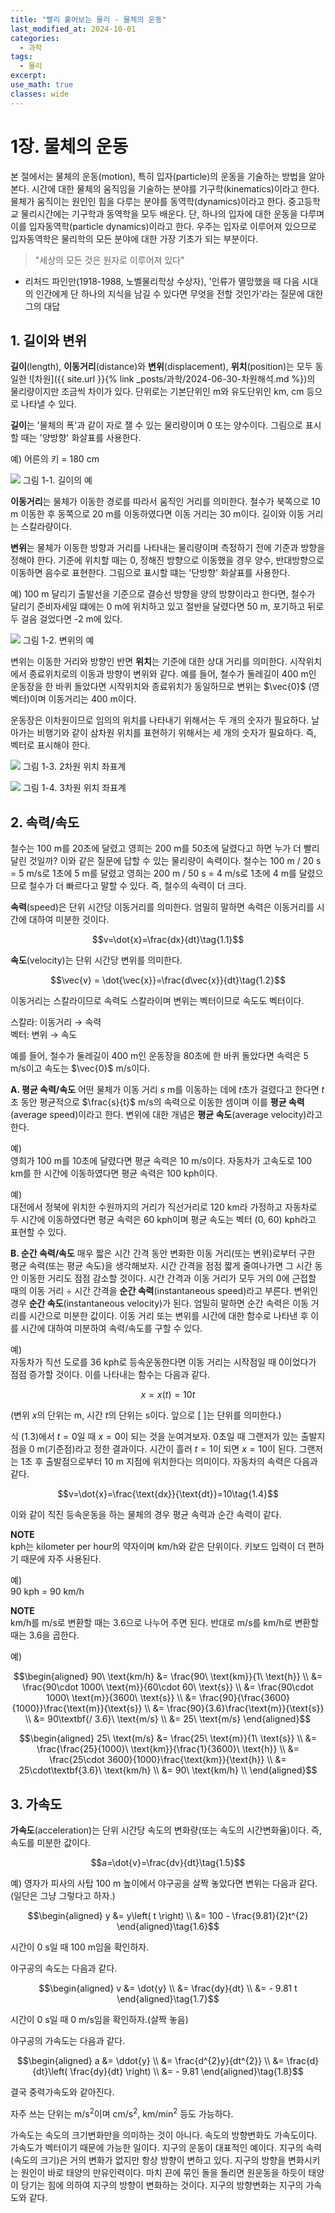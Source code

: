 ```yaml
---
title: "빨리 훝어보는 물리 - 물체의 운동"
last_modified_at: 2024-10-01
categories:
  - 과학
tags:
  - 물리
excerpt: 
use_math: true
classes: wide
---
```


# 1장. 물체의 운동

본 절에서는 물체의 운동(motion), 특히 입자(particle)의 운동을 기술하는 방법을 알아본다. 시간에 대한 물체의 움직임을 기술하는 분야를 기구학(kinematics)이라고 한다. 물체가 움직이는 원인인 힘을 다루는 분야를 동역학(dynamics)이라고 한다. 중고등학교 물리시간에는 기구학과 동역학을 모두 배운다. 단, 하나의 입자에 대한 운동을 다루며 이를 입자동역학(particle dynamics)이라고 한다. 우주는 입자로 이루어져 있으므로 입자동역학은 물리학의 모든 분야에 대한 가장 기초가 되는 부분이다.

> "세상의 모든 것은 원자로 이루어져 있다"

- 리처드 파인만(1918-1988, 노벨물리학상 수상자), '인류가 멸망했을 때 다음 시대의 인간에게 단 하나의 지식을 남길 수 있다면 무엇을 전할 것인가'라는 질문에 대한 그의 대답


## 1. 길이와 변위

**길이**(length), **이동거리**(distance)와 **변위**(displacement), **위치**(position)는 모두 동일한 ![차원]({{ site.url }}{% link _posts/과학/2024-06-30-차원해석.md %})의 물리량이지만 조금씩 차이가 있다. 단위로는 기본단위인 m와 유도단위인 km, cm 등으로 나타낼 수 있다.

**길이**는 \'물체의 폭\'과 같이 자로 잴 수 있는 물리량이며 0 또는 양수이다. 그림으로 표시할 때는 '양방향' 화살표를 사용한다.

예) 어른의 키 = 180 cm

![](https://i.imgur.com/QhiPbpV.png)
그림 1-1. 길이의 예

**이동거리**는 물체가 이동한 경로를 따라서 움직인 거리를 의미한다. 철수가 북쪽으로 10 m 이동한 후 동쪽으로 20 m를 이동하였다면 이동 거리는 30 m이다. 길이와 이동 거리는 스칼라량이다.

**변위**는 물체가 이동한 방향과 거리를 나타내는 물리량이며 측정하기 전에 기준과 방향을 정해야 한다. 기준에 위치할 때는 0, 정해진 방향으로 이동했을 경우 양수, 반대방향으로 이동하면 음수로 표현한다. 그림으로 표시할 떄는 '단방향' 화살표를 사용한다.

예) 100 m 달리기 출발선을 기준으로 결승선 방향을 양의 방향이라고 한다면, 철수가 달리기 준비자세일 떄에는 0 m에 위치하고 있고 절반을 달렸다면 50 m, 포기하고 뒤로 두 걸음 걸었다면 -2 m에 있다.

![](https://i.imgur.com/gAEeGr1.png)
그림 1-2. 변위의 예

변위는 이동한 거리와 방향인 반면 **위치**는 기준에 대한 상대 거리를 의미한다. 시작위치에서 종료위치로의 이동과 방향이 변위와 같다. 예를 들어, 철수가 둘레길이 400 m인 운동장을 한 바퀴 돌았다면 시작위치와 종료위치가 동일하므로 변위는 $\vec{0}$ (영벡터)이며 이동거리는 400 m이다.

운동장은 이차원이므로 임의의 위치를 나타내기 위해서는 두 개의 숫자가 필요하다. 날아가는 비행기와 같이 삼차원 위치를 표현하기 위해서는 세 개의 숫자가 필요하다. 즉, 벡터로 표시해야 한다.

![](https://i.imgur.com/msX8tFv.png)
그림 1-3. 2차원 위치 좌표계

![](https://i.imgur.com/OysxM9y.png)
그림 1-4. 3차원 위치 좌표계


## 2. 속력/속도

철수는 100 m를 20초에 달렸고 영희는 200 m를 50초에 달렸다고 하면 누가 더 빨리 달린 것일까? 이와 같은 질문에 답할 수 있는 물리량이 속력이다. 철수는 100 m / 20 s = 5 m/s로 1초에 5 m를 달렸고 영희는 200 m / 50 s = 4 m/s로 1초에 4 m를 달렸으므로 철수가 더 빠르다고 말할 수 있다. 즉, 철수의 속력이 더 크다.

**속력**(speed)은 단위 시간당 이동거리를 의미한다. 엄밀히 말하면 속력은 이동거리를 시간에 대하여 미분한 것이다.

$$v=\dot{x}=\frac{dx}{dt}\tag{1.1}$$

**속도**(velocity)는 단위 시간당 변위를 의미한다. 

$$\vec{v} = \dot{\vec{x}}=\frac{d\vec{x}}{dt}\tag{1.2}$$

이동거리는 스칼라이므로 속력도 스칼라이며 변위는 벡터이므로 속도도 벡터이다.

스칼라: 이동거리 $\rightarrow$ 속력  
벡터: 변위 $\rightarrow$ 속도

예를 들어, 철수가 둘레길이 400 m인 운동장을 80초에 한 바퀴 돌았다면 속력은 5 m/s이고 속도는 $\vec{0}$ m/s이다.

**A. 평균 속력/속도**
어떤 물체가 이동 거리 $s$ m를 이동하는 데에 $t$초가 걸렸다고 한다면 $t$초 동안 평균적으로 $\frac{s}{t}$ m/s의 속력으로 이동한 셈이며 이를 **평균 속력**(average speed)이라고 한다. 변위에 대한 개념은 **평균 속도**(average velocity)라고 한다.

예)  
영희가 100 m를 10초에 달렸다면 평균 속력은 10 m/s이다.
자동차가 고속도로 100 km를 한 시간에 이동하였다면 평균 속력은 100 kph이다.

예)  
대전에서 정북에 위치한 수원까지의 거리가 직선거리로 120 km라 가정하고 자동차로 두 시간에 이동하였다면 평균 속력은 60 kph이며 평균 속도는 벡터 (0, 60) kph라고 표현할 수 있다.

**B. 순간 속력/속도**
매우 짧은 시간 간격 동안 변화한 이동 거리(또는 변위)로부터 구한 평균 속력(또는 평균 속도)을 생각해보자. 시간 간격을 점점 짧게 줄여나가면 그 시간 동안 이동한 거리도 점점 감소할 것이다. 시간 간격과 이동 거리가 모두 거의 0에 근접할 때의 이동 거리 $\div$ 시간 간격을 **순간 속력**(instantaneous speed)라고 부른다. 변위인 경우 **순간 속도**(instantaneous velocity)가 된다.
엄밀히 말하면 순간 속력은 이동 거리를 시간으로 미분한 값이다. 이동 거리 또는 변위를 시간에 대한 함수로 나타낸 후 이를 시간에 대하여 미분하여 속력/속도를 구할 수 있다.

예)  
자동차가 직선 도로를 36 kph로 등속운동한다면 이동 거리는 시작점일 때 0이었다가 점점 증가할 것이다. 이를 나타내는 함수는 다음과 같다.

$$x=x(t)=10t\tag{1.3}$$

(변위 $x$의 단위는 m, 시간 $t$의 단위는 s이다. 앞으로 [ ]는 단위를 의미한다.)

식 (1.3)에서 $t=0$일 때 $x=0$이 되는 것을 눈여겨보자. 0초일 때 그랜저가 있는 출발지점을 0 m(기준점)라고 정한 결과이다. 시간이 흘러 $t=1$이 되면 $x=10$이 된다. 그랜저는 1초 후 출발점으로부터 10 m 지점에 위치한다는 의미이다. 자동차의 속력은 다음과 같다.

$$v=\dot{x}=\frac{\text{dx}}{\text{dt}}=10\tag{1.4}$$

이와 같이 직진 등속운동을 하는 물체의 경우 평균 속력과 순간 속력이 같다.

**NOTE**  
kph는 kilometer per hour의 약자이며 km/h와 같은 단위이다. 키보드 입력이 더 편하기 때문에 자주 사용된다.


예)  
90 kph = 90 km/h

**NOTE**  
km/h를 m/s로 변환할 때는 3.6으로 나누어 주면 된다. 반대로 m/s를 km/h로 변환할 때는 3.6을 곱한다.

예)  

$$\begin{aligned}
90\ \text{km/h} &= \frac{90\ \text{km}}{1\ \text{h}} \\
&= \frac{90\cdot 1000\ \text{m}}{60\cdot 60\ \text{s}} \\
&= \frac{90\cdot 1000\ \text{m}}{3600\ \text{s}} \\
&= \frac{90}{\frac{3600}{1000}}\frac{\text{m}}{\text{s}} \\
&= \frac{90}{3.6}\frac{\text{m}}{\text{s}} \\
&= 90\textbf{/ 3.6}\ \text{m/s} \\
&= 25\ \text{m/s}
\end{aligned}$$

$$\begin{aligned}
25\ \text{m/s} &= \frac{25\ \text{m}}{1\ \text{s}} \\
&= \frac{\frac{25}{1000}\ \text{km}}{\frac{1}{3600}\ \text{h}} \\
&= \frac{25\cdot 3600}{1000}\frac{\text{km}}{\text{h}} \\
&= 25\cdot\textbf{3.6}\ \text{km/h} \\
&= 90\ \text{km/h} \\
\end{aligned}$$




## 3. 가속도

**가속도**(acceleration)는 단위 시간당 속도의 변화량(또는 속도의 시간변화율)이다. 즉, 속도를 미분한 값이다.

$$a=\dot{v}=\frac{dv}{dt}\tag{1.5}$$

예)
영자가 피사의 사탑 100 m 높이에서 야구공을 살짝 놓았다면 변위는 다음과 같다. (일단은 그냥 그렇다고 하자.)

$$\begin{aligned}
y &= y\left( t \right) \\
&= 100 - \frac{9.81}{2}t^{2}
\end{aligned}\tag{1.6}$$

시간이 0 s일 때 100 m임을 확인하자.

야구공의 속도는 다음과 같다.

$$\begin{aligned}
v &= \dot{y} \\
&= \frac{dy}{dt} \\
&= - 9.81 t
\end{aligned}\tag{1.7}$$

시간이 0 s일 때 0 m/s임을 확인하자.(살짝 놓음)

야구공의 가속도는 다음과 같다.

$$\begin{aligned}
a &= \ddot{y} \\
&= \frac{d^{2}y}{dt^{2}} \\
&= \frac{d}{dt}\left( \frac{dy}{dt} \right) \\
&= - 9.81
\end{aligned}\tag{1.8}$$

결국 중력가속도와 같아진다.

자주 쓰는 단위는 m/s$^2$이며 cm/s$^2$, km/min$^2$ 등도 가능하다.

가속도는 속도의 크기변화만을 의미하는 것이 아니다. 속도의 방향변화도 가속도이다. 가속도가 벡터이기 때문에 가능한 일이다. 지구의 운동이 대표적인 예이다. 지구의 속력(속도의 크기)은 거의 변화가 없지만 항상 방향이 변하고 있다. 지구의 방향을 변화시키는 원인이 바로 태양의 만유인력이다. 마치 끈에 묶인 돌을 돌리면 원운동을 하듯이 태양이 당기는 힘에 의하여 지구의 방향이 변화하는 것이다. 지구의 방향변화는 지구의 가속도와 같다.
